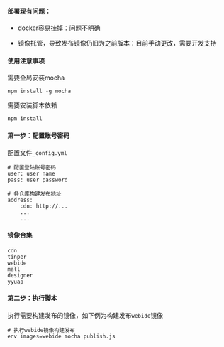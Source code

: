 #### 部署现有问题：

* docker容易挂掉：问题不明确


* 镜像托管，导致发布镜像仍旧为之前版本：目前手动更改，需要开发支持




#### 使用注意事项

需要全局安装mocha

```
npm install -g mocha
```

需要安装脚本依赖

```
npm install
```



#### 第一步：配置账号密码

配置文件`_config.yml`

```
# 配置登陆账号密码
user: user name
pass: user password

# 各仓库构建发布地址
address:
    cdn: http://...
    ...
    ...
```

#### 镜像合集

```
cdn
tinper
webide
mall
designer
yyuap
```



#### 第二步：执行脚本

执行需要构建发布的镜像，如下例为构建发布`webide`镜像

```
# 执行webide镜像构建发布
env images=webide mocha publish.js
```

